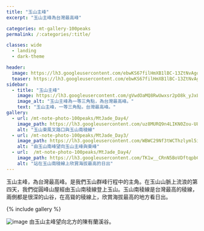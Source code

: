 ```yaml
---
title: "玉山主峰"
excerpt: "玉山主峰為台灣最高峰"

categories: mt-gallery-100peaks
permalink: /:categories/:title/

classes: wide
  - landing
  - dark-theme

header:
  image: https://lh3.googleusercontent.com/ebwKS67filHmXB1lBC-13ZtNvAgqWlloBhDr4feUL_j7zVgq-NVXrjWCgUgq9mMwNrwp9OJuB4CZShyrm9Y=w1920-h1080
  teaser: https://lh3.googleusercontent.com/ebwKS67filHmXB1lBC-13ZtNvAgqWlloBhDr4feUL_j7zVgq-NVXrjWCgUgq9mMwNrwp9OJuB4CZShyrm9Y=w1920-h1080
sidebar:
  - title: "玉山主峰"
    image: https://lh3.googleusercontent.com/gVwdOaMQ8RwUwxsr2pO8k_yJxLRc3YNGZjg_uLp-AaXcrBJuUrB3_EVLmppey4iP111idZCgLp9-XaeCXUA=w1000-h800
    image_alt: "玉山主峰為一等三角點，為台灣最高峰。"
    text: "玉山主峰，一等三角點，台灣最高峰。"
gallery:
  - url: /mt-note-photo-100peaks/MtJade_Day4/
    image_path: https://lh3.googleusercontent.com/uz8MURQ9n4LIKN0Zou-U8oo_zqP3XmgogFPBN2l0sm6yjAPbYL4u78nmCkctqmub40E-x0MjZYyr4E9O9tg=w640-h480
    alt: "玉山東風叉路口與玉山南稜線"
  - url: /mt-note-photo-100peaks/MtJade_Day3/
    image_path: https://lh3.googleusercontent.com/WBWC29Nf3tWCThzlyml5il1jR5iwliLHBMqAm129wOTZ7UK1hZGiFWFw8Ujqlmbn4f39ZacS0bBaoW4gG7E=w640-h480
    alt: "由玉山南峰望向玉山主峰與東峰"
  - url:  /mt-note-photo-100peaks/MtJade_Day4/
    image_path: https://lh3.googleusercontent.com/TK1w__CRnN5BoVDftqpbCHWYmr4JurXTaGnExe9wSLcm_TmBfskMlqnZq__au9ooCZXU0e5JJhKB8ok0dKI=w640-h480
    alt: "站在玉山南稜線上欣賞海拔最高的日出"
---
```


玉山主峰，為台灣最高峰。是我們玉山群峰行程中的主角。在玉山山脈上流浪的第四天，我們從圓峰山屋經由玉山南稜線登上玉山。玉山南稜線是台灣最高的稜線，兩側都是很深的山谷，在高聳的稜線上，欣賞海拔最高的地方看日出。

{% include gallery %}

![image](https://lh3.googleusercontent.com/pQTJXIKOvrUDfKIByzvy2c42T4q9Gm5afziRQHcUfiHc2Z7qWz7BMhxI5RQnnPyb7Q9LCzGD6pd5UDRdXfg=w1920-h1080)
由玉山主峰望向北方的陳有蘭溪谷。

